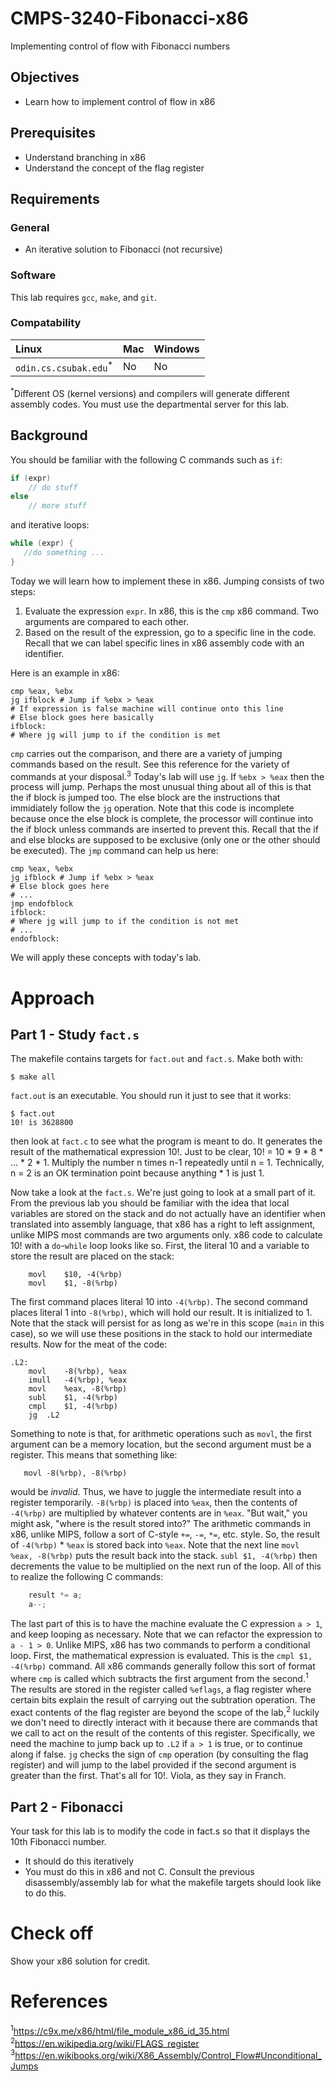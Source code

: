 # CMPS-3240-Fibonacci-x86
Implementing control of flow with Fibonacci numbers

## Objectives

* Learn how to implement control of flow in x86

## Prerequisites

* Understand branching in x86
* Understand the concept of the flag register

## Requirements

### General

* An iterative solution to Fibonacci (not recursive)

### Software

This lab requires `gcc`, `make`, and `git`.

### Compatability

| Linux | Mac | Windows |
| :--- | :--- | :--- |
| `odin.cs.csubak.edu`<sup>*</sup> | No | No |

<sup>*</sup>Different OS (kernel versions) and compilers will generate different assembly codes. You must use the departmental server for this lab.

## Background

You should be familiar with the following C commands such as `if`:

```c
if (expr)
    // do stuff
else
    // more stuff
```

and iterative loops:

```c
while (expr) {
   //do something ...
}
```

Today we will learn how to implement these in x86. Jumping consists of two steps:

1. Evaluate the expression `expr`. In x86, this is the `cmp` x86 command. Two arguments are compared to each other. 
2. Based on the result of the expression, go to a specific line in the code. Recall that we can label specific lines in x86 assembly code with an identifier. 

Here is an example in x86: 

```
cmp %eax, %ebx
jg ifblock # Jump if %ebx > %eax
# If expression is false machine will continue onto this line
# Else block goes here basically
ifblock: 
# Where jg will jump to if the condition is met
```

`cmp` carries out the comparison, and there are a variety of jumping commands based on the result. See this reference for the variety of commands at your disposal.<sup>3</sup> Today's lab will use `jg`. If `%ebx > %eax` then the process will jump. Perhaps the most unusual thing about all of this is that the if block is jumped too. The else block are the instructions that immidiately follow the `jg` operation. Note that this code is incomplete because once the else block is complete, the processor will continue into the if block unless commands are inserted to prevent this. Recall that the if and else blocks are supposed to be exclusive (only one or the other should be executed). The `jmp` command can help us here:

```
cmp %eax, %ebx
jg ifblock # Jump if %ebx > %eax
# Else block goes here
# ...
jmp endofblock
ifblock: 
# Where jg will jump to if the condition is not met
# ...
endofblock:
```

We will apply these concepts with today's lab.

# Approach

## Part 1 - Study `fact.s`

The makefile contains targets for `fact.out` and `fact.s`. Make both with:

```shell
$ make all
```

`fact.out` is an executable. You should run it just to see that it works:

```shell
$ fact.out
10! is 3628800
```

then look at `fact.c` to see what the program is meant to do. It generates the result of the mathematical expression 10!. Just to be clear, 10! = 10 * 9 * 8 * ... * 2 * 1. Multiply the number n times n-1 repeatedly until n = 1. Technically, n = 2 is an OK termination point because anything * 1 is just 1.

Now take a look at the `fact.s`. We're just going to look at a small part of it. From the previous lab you should be familiar with the idea that local variables are stored on the stack and do not actually have an identifier when translated into assembly language, that x86 has a right to left assignment, unlike MIPS most commands are two arguments only. x86 code to calculate 10! with a `do`-`while` loop looks like so. First, the literal 10 and a variable to store the result are placed on the stack:

```x86
    movl    $10, -4(%rbp)
    movl    $1, -8(%rbp)
```

The first command places literal 10 into `-4(%rbp)`. The second command places literal 1 into `-8(%rbp)`, which will hold our result. It is initialized to 1. Note that the stack will persist for as long as we're in this scope (`main` in this case), so we will use these positions in the stack to hold our intermediate results. Now for the meat of the code:

```x86
.L2:
    movl    -8(%rbp), %eax
    imull   -4(%rbp), %eax
    movl    %eax, -8(%rbp)
    subl    $1, -4(%rbp)
    cmpl    $1, -4(%rbp)
    jg  .L2
```

Something to note is that, for arithmetic operations such as `movl`, the first argument can be a memory location, but the second argument must be a register. This means that something like:

```x86
   movl -8(%rbp), -8(%rbp) 
```

would be *invalid*. Thus, we have to juggle the intermediate result into a register temporarily. `-8(%rbp)` is placed into `%eax`, then the contents of `-4(%rbp)` are multiplied by whatever contents are in `%eax`. "But wait," you might ask, "where is the result stored into?" The arithmetic commands in x86, unlike MIPS, follow a sort of C-style `+=`, `-=`, `*=`, etc. style. So, the result of `-4(%rbp)` * `%eax` is stored back into `%eax`. Note that the next line `movl %eax, -8(%rbp)` puts the result back into the stack. `subl $1, -4(%rbp)` then decrements the value to be multiplied on the next run of the loop. All of this to realize the following C commands:

```c
    result *= a;
    a--;
```

The last part of this is to have the machine evaluate the C expression `a > 1`, and keep looping as necessary.  Note that we can refactor the expression to `a - 1 > 0`. Unlike MIPS, x86 has two commands to perform a conditional loop. First, the mathematical expression is evaluated. This is the `cmpl $1, -4(%rbp)` command. All x86 commands generally follow this sort of format where `cmp` is called which subtracts the first argument from the second.<sup>1</sup> The results are stored in the register called `%eflags`, a flag register where certain bits explain the result of carrying out the subtration operation. The exact contents of the flag register are beyond the scope of the lab,<sup>2</sup> luckily we don't need to directly interact with it because there are commands that we call to act on the result of the contents of this register. Specifically, we need the machine to jump back up to `.L2` if `a > 1` is true, or to continue along if false. `jg` checks the sign of `cmp` operation (by consulting the flag register) and will jump to the label provided if the second argument is greater than the first. That's all for 10!. Viola, as they say in Franch. 

## Part 2 - Fibonacci

Your task for this lab is to modify the code in fact.s so that it displays the 10th Fibonacci number.

* It should do this iteratively
* You must do this in x86 and not C. Consult the previous disassembly/assembly lab for what the makefile targets should look like to do this.

# Check off

Show your x86 solution for credit.

# References
<sup>1</sup>https://c9x.me/x86/html/file_module_x86_id_35.html
<sup>2</sup>https://en.wikipedia.org/wiki/FLAGS_register
<sup>3</sup>https://en.wikibooks.org/wiki/X86_Assembly/Control_Flow#Unconditional_Jumps
